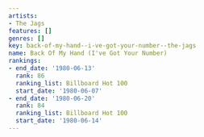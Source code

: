 ```yaml
---
artists:
- The Jags
features: []
genres: []
key: back-of-my-hand--i-ve-got-your-number--the-jags
name: Back Of My Hand (I've Got Your Number)
rankings:
- end_date: '1980-06-13'
  rank: 86
  ranking_list: Billboard Hot 100
  start_date: '1980-06-07'
- end_date: '1980-06-20'
  rank: 84
  ranking_list: Billboard Hot 100
  start_date: '1980-06-14'
---
```


